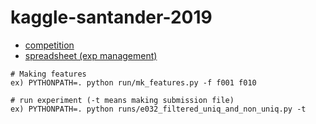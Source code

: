 # kaggle-santander-2019
 - [competition](https://www.kaggle.com/c/santander-customer-transaction-prediction)  
 - [spreadsheet (exp management)](https://docs.google.com/spreadsheets/d/1H8UpgXxE0HJyYUcr5P3obR6z3_lPjNSnF7GaV0KbQ60/edit?usp=sharing)

```
# Making features
ex) PYTHONPATH=. python run/mk_features.py -f f001 f010 

# run experiment (-t means making submission file)
ex) PYTHONPATH=. python runs/e032_filtered_uniq_and_non_uniq.py -t
```
